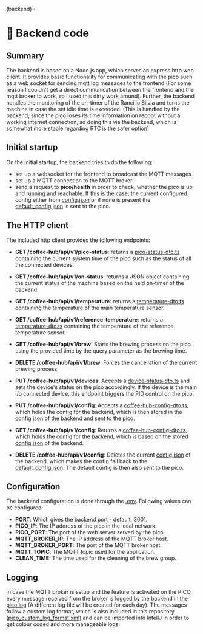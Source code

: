 (backend)=
# 📀 Backend code
## Summary
The backend is based on a Node.js app, which serves an express http web client. It provides basic functionality for communicating with the pico such as a web socket for sending mqtt log messages to the frontend (For some reason I couldn't get a direct communication between the frontend and the mqtt broker to work, so I used this dirty work around).
Further, the backend handles the monitoring of the on-timer of the Rancilio Silvia and turns the machine in case the set idle time is exceeded. (This is handled by the backend, since the pico loses its time information on reboot without a working internet connection, so doing this via the backend, which is somewhat more stable regarding RTC is the safer option)

## Initial startup
On the initial startup, the backend tries to do the following:
* set up a websocket for the frontend to broadcast the MQTT messages
* set up a MQTT connection to the MQTT broker
* send a request to **pico/health** in order to check, whether the pico is up and running and reachable. If this is the case, the current configured config either from [config.json](service%2Fconfig.json) or if none is present the [default_config.json](service%2Fdefault_config.json) is sent to the pico.

## The HTTP client
The included http client provides the following endpoints:
* **GET /coffee-hub/api/v1/pico-status**: returns a [pico-status-dto.ts](..%2Ffrontend%2Fsrc%2Fmodel%2Fpico-status-dto.ts) containing the current system time of the pico such as the status of all the connected devices.
* **GET /coffee-hub/api/v1/on-status**: returns a JSON object containing the current status of the machine based on the held on-timer of the backend.
* **GET /coffee-hub/api/v1/temperature**: returns a [temperature-dto.ts](..%2Ffrontend%2Fsrc%2Fmodel%2Ftemperature-dto.ts) containing the temperature of the main temperature sensor.
* **GET /coffee-hub/api/v1/reference-temperature**: returns a [temperature-dto.ts](..%2Ffrontend%2Fsrc%2Fmodel%2Ftemperature-dto.ts) containing the temperature of the reference temperature sensor.
* **GET /coffee-hub/api/v1/brew**: Starts the brewing process on the pico using the provided time by the query parameter as the brewing time.
* **DELETE /coffee-hub/api/v1/brew**: Forces the cancellation of the current brewing process.
* **PUT /coffee-hub/api/v1/devices**: Accepts a [device-status-dto.ts](..%2Ffrontend%2Fsrc%2Fmodel%2Fdevice-status-dto.ts) and sets the device's status on the pico accordingly. If the device is the main i/o connected device, this endpoint triggers the PID control on the pico.


* **PUT /coffee-hub/api/v1/config**: Accepts a [coffee-hub-config-dto.ts](..%2Ffrontend%2Fsrc%2Fmodel%2Fcoffee-hub-config-dto.ts), which holds the config for the backend, which is then stored in the [config.json](service%2Fconfig.json) of the backend and sent to the pico.
* **GET /coffee-hub/api/v1/config**: Returns a [coffee-hub-config-dto.ts](..%2Ffrontend%2Fsrc%2Fmodel%2Fcoffee-hub-config-dto.ts), which holds the config for the backend, which is based on the stored [config.json](service%2Fconfig.json) of the backend.
* **DELETE /coffee-hub/api/v1/config**: Deletes the current [config.json](service%2Fconfig.json) of the backend, which makes the config fall back to the [default_config.json](service%2Fdefault_config.json). The default config is then also sent to the pico.

## Configuration
The backend configuration is done through the [.env](.env). Following values can be configured:
* **PORT**: Which gives the backend port - default: 3001.
* **PICO_IP**: The IP address of the pico in the local network.
* **PICO_PORT**: The port of the web server served by the pico.
* **MQTT_BROKER_IP**: The IP address of the MQTT broker host.
* **MQTT_BROKER_PORT**: The port of the MQTT broker host.
* **MQTT_TOPIC**: The MQTT topic used for the application.
* **CLEAN_TIME**: The time used for the cleaning of the brew group.

## Logging
In case the MQTT broker is setup and the feature is activated on the PICO, every message received from the broker is logged by the backend in the [pico.log](log%2Fpico.log) (A different log file will be created for each day). The messages follow a custom log format, which is also included in this repository ([pico_custom_log_format.xml](..%2Fpico_custom_log_format.xml)) and can be imported into IntellJ in order to get colour coded and more manageable logs.
